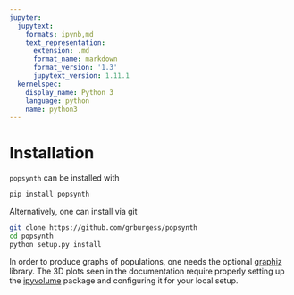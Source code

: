 ```yaml
---
jupyter:
  jupytext:
    formats: ipynb,md
    text_representation:
      extension: .md
      format_name: markdown
      format_version: '1.3'
      jupytext_version: 1.11.1
  kernelspec:
    display_name: Python 3
    language: python
    name: python3
---
```


<!-- #region -->
# Installation

```popsynth``` can be installed with

```bash
pip install popsynth
```
Alternatively, one can install via git

```bash
git clone https://github.com/grburgess/popsynth
cd popsynth
python setup.py install
```


In order to produce graphs of populations, one needs the optional [graphiz](https://graphviz.readthedocs.io/en/stable/) library.
The 3D plots seen in the documentation require properly setting up the [ipyvolume](https://ipyvolume.readthedocs.io/en/latest/) package and configuring it for your local setup. 

<!-- #endregion -->

```python

```
